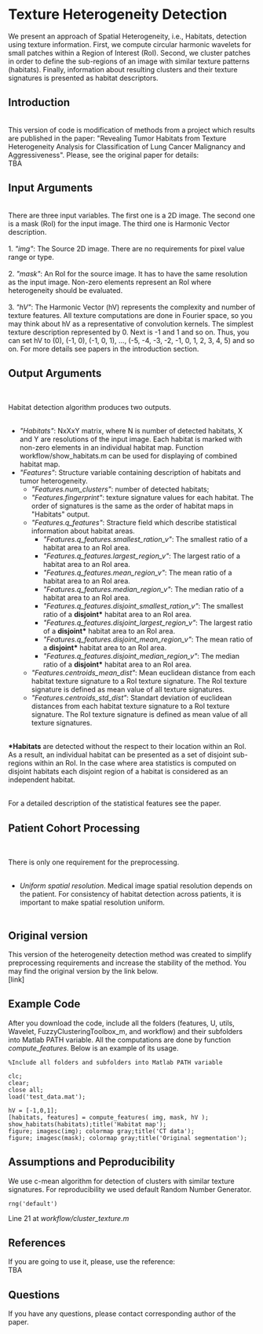# Texture Heterogeneity Detection
We present an approach of Spatial Heterogeneity, i.e., Habitats, detection using texture information. First, we compute circular harmonic wavelets for small patches within a Region of Interest (RoI). Second, we cluster patches in order to define the sub-regions of an image with similar texture patterns (habitats). Finally, information about resulting clusters and their texture signatures is presented as habitat descriptors.

<H2>Introduction</H2><br>
This version of code is modification of methods from a project which results are published in the paper: "Revealing Tumor Habitats from Texture Heterogeneity Analysis for Classification of Lung Cancer Malignancy and Aggressiveness". Please, see the original paper for details:<br>
TBA


<H2>Input Arguments</H2><br>
There are three input variables. The first one is a 2D image. The second one is a mask (RoI) for the input image. The third one is Harmonic Vector description.<br><br>
1.  <i>"img"</i>: The Source 2D image. There are no requirements for pixel value range or type.<br><br>
2.  <i>"mask"</i>: An RoI for the source image. It has to have the same resolution as the input image. Non-zero elements represent an RoI where heterogeneity should be evaluated.<br><br>
3.  <i>"hV"</i>: The Harmonic Vector (hV) represents the complexity and number of texture features. All texture computations are done in Fourier space, so you may think about hV as a representative of convolution kernels. The simplest texture description represented by 0. Next is -1 and 1 and so on. Thus, you can set hV to (0), (-1, 0), (-1, 0, 1), ..., (-5, -4, -3, -2, -1, 0, 1, 2, 3, 4, 5) and so on. For more details see papers in the introduction section.<br>



<H2>Output Arguments</H2><br>

Habitat detection algorithm produces two outputs.<br><br>
+ <i>"Habitats"</i>: NxXxY matrix, where N is number of detected habitats, X and Y are resolutions of the input image. Each habitat is marked with non-zero elements in an individual habitat map. Function workflow/show_habitats.m can be used for displaying of combined habitat map.
+ <i>"Features"</i>: Structure variable containing description of habitats and tumor heterogeneity.<br>
  + <i>"Features.num_clusters"</i>: number of detected habitats;<br>
  + <i>"Features.fingerprint"</i>: texture signature values for each habitat. The order of signatures is the same as the order of habitat maps in "Habitats" output.<br>
  + <i>"Features.q_features"</i>: Stracture field which describe statistical information about habitat areas.<br>
      + <i>"Features.q_features.smallest_ration_v"</i>: The smallest ratio of a habitat area to an RoI area.<br>
      + <i>"Features.q_features.largest_region_v"</i>: The largest ratio of a habitat area to an RoI area.<br>
      + <i>"Features.q_features.mean_region_v"</i>: The mean ratio of a habitat area to an RoI area.<br>
      + <i>"Features.q_features.median_region_v"</i>: The median ratio of a habitat area to an RoI area.<br>
      + <i>"Features.q_features.disjoint_smallest_ration_v"</i>: The smallest ratio of a <b>disjoint*</b> habitat area to an RoI area.<br>
      + <i>"Features.q_features.disjoint_largest_region_v"</i>: The largest ratio of a <b>disjoint*</b> habitat area to an RoI area.<br>
      + <i>"Features.q_features.disjoint_mean_region_v"</i>: The mean ratio of a <b>disjoint*</b> habitat area to an RoI area.<br>
      + <i>"Features.q_features.disjoint_median_region_v"</i>: The median ratio of a <b>disjoint*</b> habitat area to an RoI area.<br>
  + <i>"Features.centroids_mean_dist"</i>: Mean euclidean distance from each habitat texture signature to a RoI texture signature. The RoI texture signature is defined as mean value of all texture signatures.<br>
  + <i>	"Features.centroids_std_dist"</i>: Standart deviation of euclidean distances from each habitat texture signature to a RoI texture signature. The RoI texture signature is defined as mean value of all texture signatures.<br><br>


<b>*Habitats</b> are detected without the respect to their location within an RoI. As a result, an individual habitat can be presented as a set of disjoint sub-regions within an RoI. In the case where area statistics is computed on disjoint habitats each disjoint region of a habitat is considered as an independent habitat.<br><br>

For a detailed description of the statistical features see the paper.<br>




<H2>Patient Cohort Processing</H2><br>

There is only one requirement for the preprocessing.<br><br>
+ <i>Uniform spatial resolution</i>. Medical image spatial resolution depends on the patient. For consistency of habitat detection across patients, it is important to make spatial resolution uniform.<br><br>

<H2>Original version</H2>

This version of the heterogeneity detection method was created to simplify preprocessing requirements and increase the stability of the method. You may find the original version by the link below.<br>
[link]<br>

<H2>Example Code</H2>

After you download the code, include all the folders (features, U, utils, Wavelet, FuzzyClusteringToolbox_m, and workflow) and their subfolders into Matlab PATH variable. All the computations are done by function <i>compute_features</i>. Below is an example of its usage.

```
%Include all folders and subfolders into Matlab PATH variable

clc;
clear;
close all;
load('test_data.mat');

hV = [-1,0,1];
[habitats, features] = compute_features( img, mask, hV );
show_habitats(habitats);title('Habitat map');
figure; imagesc(img); colormap gray;title('CT data');
figure; imagesc(mask); colormap gray;title('Original segmentation');
```

<H2>Assumptions and Peproducibility</H2>

We use c-mean algorithm for detection of clusters with similar texture signatures. For reproducibility we used default Random Number Generator.
```
rng('default')
```
Line 21 at <i>workflow/cluster_texture.m</i><br>

<H2>References</b></H2>
If you are going to use it, please, use the reference:<br>
TBA

<H2>Questions</b></H2>

If you have any questions, please contact corresponding author of the paper.
